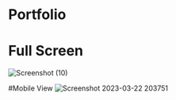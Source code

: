 # Portfolio 


# Full Screen
![Screenshot (10)](https://user-images.githubusercontent.com/36152918/231552786-dee47f37-cfe7-4f09-a7ba-553c68a47f28.png)


#Mobile View
![Screenshot 2023-03-22 203751](https://user-images.githubusercontent.com/36152918/231552806-5ebb9830-2020-49d2-82f2-95d5d3c7b887.png)
